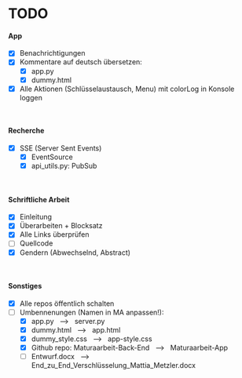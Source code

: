 # TODO
#### App
- [x] Benachrichtigungen
- [x] Kommentare auf deutsch übersetzen:
    - [x] app.py
    - [x] dummy.html
- [x] Alle Aktionen (Schlüsselaustausch, Menu) mit colorLog in Konsole loggen

<br>

#### Recherche
- [x] SSE (Server Sent Events)
    - [x] EventSource
    - [x] api_utils.py: PubSub

<br>

#### Schriftliche Arbeit
- [x] Einleitung
- [x] Überarbeiten + Blocksatz
- [x] Alle Links überprüfen
- [ ] Quellcode
- [x] Gendern (Abwechselnd, Abstract)

<br>

#### Sonstiges
- [x] Alle repos öffentlich schalten
- [ ] Umbennenungen (Namen in MA anpassen!):
    - [x] app.py &nbsp; --> &nbsp; server.py
    - [x] dummy.html &nbsp; --> &nbsp; app.html
    - [x] dummy_style.css &nbsp; --> &nbsp; app-style.css
    - [x] Github repo: Maturaarbeit-Back-End &nbsp; --> &nbsp; Maturaarbeit-App
    - [ ] Entwurf.docx &nbsp; --> &nbsp; End_zu_End_Verschlüsselung_Mattia_Metzler.docx